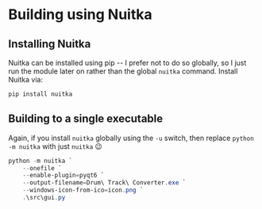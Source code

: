 # Building using Nuitka

## Installing Nuitka

Nuitka can be installed using pip -- I prefer not to do so globally, so I just run the module later on rather than the global `nuitka` command. Install Nuitka via:

```powershell
pip install nuitka
```

## Building to a single executable

Again, if you install `nuitka` globally using the `-u` switch, then replace `python -m nuitka` with just `nuitka` 😉

```powershell
python -m nuitka `
    --onefile `
    --enable-plugin=pyqt6 `
    --output-filename=Drum\ Track\ Converter.exe `
    --windows-icon-from-ico=icon.png `
    .\src\gui.py
```

